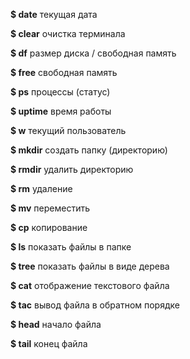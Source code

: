 **$ date** текущая дата

**$ clear** очистка терминала

**$ df** размер диска / свободная память

**$ free** свободная память

**$ ps** процессы (статус)

**$ uptime** время работы

**$ w** текущий пользователь

**$ mkdir** создать папку (директорию)

**$ rmdir** удалить директорию

**$ rm** удаление

**$ mv** переместить

**$ cp** копирование

**$ ls** показать файлы в папке

**$ tree** показать файлы в виде дерева

**$ cat** отображение текстового файла

**$ tac** вывод файла в обратном порядке

**$ head** начало файла

**$ tail** конец файла
